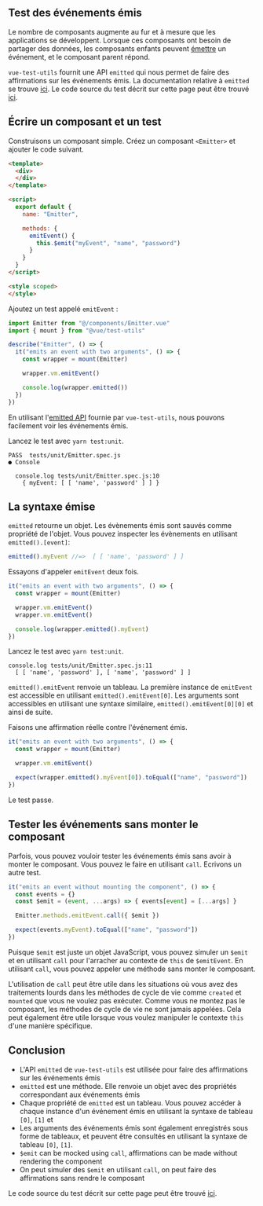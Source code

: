 
## Test des événements émis

Le nombre de composants augmente au fur et à mesure que les applications se développent. Lorsque ces composants ont besoin de partager des données, les composants enfants peuvent [émettre](https://vuejs.org/v2/api/#vm-emit) un événement, et le composant parent répond.

`vue-test-utils` fournit une API `emitted` qui nous permet de faire des affirmations sur les événements émis. La documentation relative à `emitted` se trouve [ici](../vue-test-utils/wrapper/emitted.md).
Le code source du test décrit sur cette page peut être trouvé [ici](https://github.com/lmiller1990/vue-testing-handbook/tree/master/demo-app/tests/unit/Emitter.spec.js).

## Écrire un composant et un test

Construisons un composant simple. Créez un composant `<Emitter>` et ajouter le code suivant.

```html
<template>
  <div>
  </div>
</template>

<script>
  export default {
    name: "Emitter",

    methods: {
      emitEvent() {
        this.$emit("myEvent", "name", "password")
      }
    }
  }
</script>

<style scoped>
</style>
```
Ajoutez un test appelé `emitEvent` :

```js
import Emitter from "@/components/Emitter.vue"
import { mount } from "@vue/test-utils"

describe("Emitter", () => {
  it("emits an event with two arguments", () => {
    const wrapper = mount(Emitter)

    wrapper.vm.emitEvent()

    console.log(wrapper.emitted())
  })
})
```
En utilisant l'[emitted API](https://vue-test-utils.vuejs.org/ja/api/wrapper/emitted.html) fournie par `vue-test-utils`, nous pouvons facilement voir les événements émis.

Lancez le test avec `yarn test:unit`.

```
PASS  tests/unit/Emitter.spec.js
● Console

  console.log tests/unit/Emitter.spec.js:10
    { myEvent: [ [ 'name', 'password' ] ] }
```

## La syntaxe émise

`emitted` retourne un objet. Les évènements émis sont sauvés comme propriété de l'objet. Vous pouvez inspecter les évènements en utilisant `emitted().[event]`:

```js
emitted().myEvent //=>  [ [ 'name', 'password' ] ]
```

Essayons d'appeler `emitEvent` deux fois.

```js
it("emits an event with two arguments", () => {
  const wrapper = mount(Emitter)

  wrapper.vm.emitEvent()
  wrapper.vm.emitEvent()

  console.log(wrapper.emitted().myEvent)
})
```
Lancez le test avec `yarn test:unit`.

```
console.log tests/unit/Emitter.spec.js:11
  [ [ 'name', 'password' ], [ 'name', 'password' ] ]
```

`emitted().emitEvent` renvoie un tableau. La première instance de `emitEvent` est accessible en utilisant `emitted().emitEvent[0]`. Les arguments sont accessibles en utilisant une syntaxe similaire, `emitted().emitEvent[0][0]` et ainsi de suite.

Faisons une affirmation réelle contre l'événement émis.


```js
it("emits an event with two arguments", () => {
  const wrapper = mount(Emitter)

  wrapper.vm.emitEvent()

  expect(wrapper.emitted().myEvent[0]).toEqual(["name", "password"])
})
```

Le test passe.

## Tester les événements sans monter le composant

Parfois, vous pouvez vouloir tester les événements émis sans avoir à monter le composant. Vous pouvez le faire en utilisant `call`. Ecrivons un autre test.

```js
it("emits an event without mounting the component", () => {
  const events = {}
  const $emit = (event, ...args) => { events[event] = [...args] }

  Emitter.methods.emitEvent.call({ $emit })

  expect(events.myEvent).toEqual(["name", "password"])
})
```
Puisque `$emit` est juste un objet JavaScript, vous pouvez simuler un `$emit` et en utilisant `call` pour l'arracher au contexte de `this` de `$emitEvent`. En utilisant `call`, vous pouvez appeler une méthode sans monter le composant.  

L'utilisation de `call` peut être utile dans les situations où vous avez des traitements lourds dans les méthodes de cycle de vie comme `created` et `mounted` que vous ne voulez pas exécuter. Comme vous ne montez pas le composant, les méthodes de cycle de vie ne sont jamais appelées. Cela peut également être utile lorsque vous voulez manipuler le contexte `this` d'une manière spécifique.

## Conclusion

-  L'API `emitted` de `vue-test-utils` est utilisée pour faire des affirmations sur les événements émis
- `emitted` est une méthode. Elle renvoie un objet avec des propriétés correspondant aux événements émis
- Chaque propriété de `emitted` est un tableau. Vous pouvez accéder à chaque instance d'un événement émis en utilisant la syntaxe de tableau `[0]`, `[1]` et
- Les arguments des événements émis sont également enregistrés sous forme de tableaux, et peuvent être consultés en utilisant la syntaxe de tableau `[0]`, `[1]`.
- `$emit` can be mocked using `call`, affirmations can be made without rendering the component
- On peut simuler des `$emit` en utilisant `call`, on peut faire des affirmations sans rendre le composant

Le code source du test décrit sur cette page peut être trouvé [ici](https://github.com/lmiller1990/vue-testing-handbook/tree/master/demo-app/tests/unit/Emitter.spec.js).
